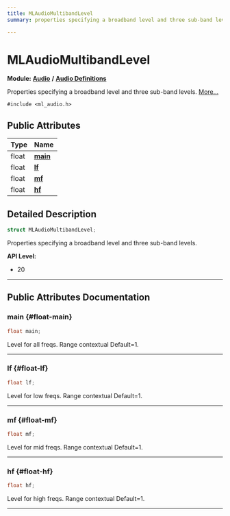 ```yaml
---
title: MLAudioMultibandLevel
summary: properties specifying a broadband level and three sub-band levels. 

---
```


# MLAudioMultibandLevel

**Module:** **[Audio](/versioned_docs/version-22-Feb-2023/api-ref/api/Modules/group___audio/group___audio.md)** **/** **[Audio Definitions](/versioned_docs/version-22-Feb-2023/api-ref/api/Modules/group___audio/group___audio_defs/group___audio_defs.md)**



Properties specifying a broadband level and three sub-band levels.  [More...](#detailed-description)


`#include <ml_audio.h>`

## Public Attributes

| Type           | Name           |
| -------------- | -------------- |
| float | **[main](/versioned_docs/version-22-Feb-2023/api-ref/api/Modules/group___audio/group___audio_defs/group___audio_defs.md#float-main)**  |
| float | **[lf](/versioned_docs/version-22-Feb-2023/api-ref/api/Modules/group___audio/group___audio_defs/group___audio_defs.md#float-lf)**  |
| float | **[mf](/versioned_docs/version-22-Feb-2023/api-ref/api/Modules/group___audio/group___audio_defs/group___audio_defs.md#float-mf)**  |
| float | **[hf](/versioned_docs/version-22-Feb-2023/api-ref/api/Modules/group___audio/group___audio_defs/group___audio_defs.md#float-hf)**  |

## Detailed Description

```cpp
struct MLAudioMultibandLevel;
```

Properties specifying a broadband level and three sub-band levels. 




**API Level:**
  * 20 




-----------
## Public Attributes Documentation

### main {#float-main}

```cpp
float main;
```


Level for all freqs. Range contextual Default=1. 





-----------

### lf {#float-lf}

```cpp
float lf;
```


Level for low freqs. Range contextual Default=1. 





-----------

### mf {#float-mf}

```cpp
float mf;
```


Level for mid freqs. Range contextual Default=1. 





-----------

### hf {#float-hf}

```cpp
float hf;
```


Level for high freqs. Range contextual Default=1. 





-----------


